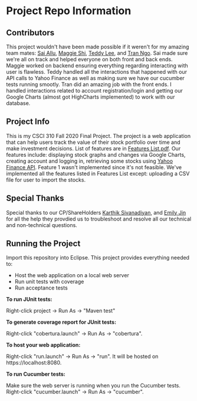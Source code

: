 # Project Repo Information

## Contributors

This project wouldn't have been made possible if it weren't for my amazing team mates: [Sai Allu](https://github.com/allusai), [Maggie Shi](https://github.com/maggiemshi), [Teddy Lee](https://github.com/leetheod), and [Tran Ngo](https://github.com/tranngo). Sai made sure we're all on track and helped everyone on both front and back ends. Maggie worked on backend ensuring everything regarding interacting with user is flawless. Teddy handled all the interactions that happened with our API calls to Yahoo Finance as well as making sure we have our cucumber tests running smootly. Tran did an amazing job with the front ends. I handled interactions related to account registration/login and getting our Google Charts (almost got HighCharts implemented) to work with our database.

## Project Info

This is my CSCI 310 Fall 2020 Final Project. The project is a web application that can help users track the value of their stock portfolio over time and make investment decisions. List of features are in [Features List.pdf](Features_List.pdf). Our features include: displaying stock graphs and changes via Google Charts, creating account and logging in, retrieving some stocks using [Yahoo Finance API](https://github.com/sstrickx/yahoofinance-api). Feature 1 wasn't implemented since it's not feasible. We've implemented all the features listed in Features List except: uploading a CSV file for user to import the stocks.

## Special Thanks

Special thanks to our CP/ShareHolders [Karthik Sivanadiyan](https://github.com/Karthik-Sivanadiyan), and [Emily Jin](https://github.com/jin914) for all the help they provdied us to troubleshoot and resolve all our technical and non-technical questions.

## Running the Project

Import this repository into Eclipse. This project provides everything needed to:

- Host the web application on a local web server
- Run unit tests with coverage
- Run acceptance tests

**To run JUnit tests:**

Right-click project -> Run As -> "Maven test"

**To generate coverage report for JUnit tests:**

Right-click "cobertura.launch" -> Run As -> "cobertura".

**To host your web application:**

Right-click "run.launch" -> Run As -> "run". It will be hosted on https://localhost:8080.

**To run Cucumber tests:**

Make sure the web server is running when you run the Cucumber tests. Right-click "cucumber.launch" -> Run As -> "cucumber".

